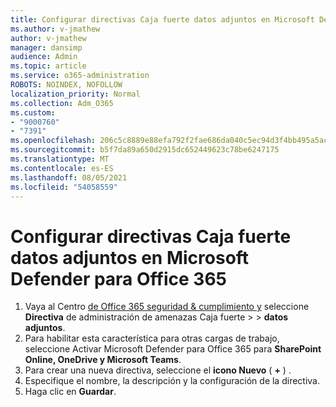 ```yaml
---
title: Configurar directivas Caja fuerte datos adjuntos en Microsoft Defender para Office 365
ms.author: v-jmathew
author: v-jmathew
manager: dansimp
audience: Admin
ms.topic: article
ms.service: o365-administration
ROBOTS: NOINDEX, NOFOLLOW
localization_priority: Normal
ms.collection: Adm_O365
ms.custom:
- "9000760"
- "7391"
ms.openlocfilehash: 206c5c8889e88efa792f2fae686da040c5ec94d3f4bb495a5ac5cca59e455e64
ms.sourcegitcommit: b5f7da89a650d2915dc652449623c78be6247175
ms.translationtype: MT
ms.contentlocale: es-ES
ms.lasthandoff: 08/05/2021
ms.locfileid: "54058559"
---
```

# <a name="set-up-safe-attachment-policies-in-microsoft-defender-for-office-365"></a>Configurar directivas Caja fuerte datos adjuntos en Microsoft Defender para Office 365

1. Vaya al Centro [de Office 365 seguridad & cumplimiento y](https://go.microsoft.com/fwlink/p/?linkid=2077143) seleccione **Directiva** de administración de amenazas Caja fuerte  >    >  **datos adjuntos**.
2. Para habilitar esta característica para otras cargas de trabajo, seleccione Activar Microsoft Defender para Office 365 para **SharePoint Online, OneDrive y Microsoft Teams**.
3. Para crear una nueva directiva, seleccione el **icono Nuevo** ( **+** ) .
4. Especifique el nombre, la descripción y la configuración de la directiva.
5. Haga clic en **Guardar**.
